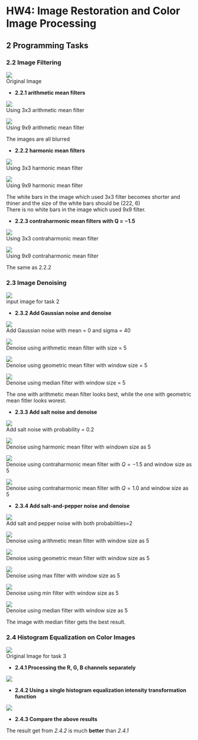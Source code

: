 # HW4: Image Restoration and Color Image Processing


## 2 Programming Tasks

### 2.2 Image Filtering

![](src/images/task_1.png)<br>
Original Image

* **2.2.1 arithmetic mean filters**

![](src/images/arithmetic_3_3_task_1.png)<br>
Using 3x3 arithmetic mean filter

![](src/images/arithmetic_9_9_task_1.png)<br>
Using 9x9 arithmetic mean filter

The images are all blurred

* **2.2.2 harmonic mean filters**

![](src/images/harmonic_3_3_task_1.png)<br>
Using 3x3 harmonic mean filter

![](src/images/harmonic_9_9_task_1.png)<br>
Using 9x9 harmonic mean filter

The white bars in the image which used 3x3 filter becomes shorter and thiner and the size of the white bars should be (222, 6)<br>
There is no white bars in the image which used 9x9 filter.

* **2.2.3 contraharmonic mean filters with Q = −1.5**

![](src/images/contraharmonic_3_3_task_1.png)<br>
Using 3x3 contraharmonic mean filter

![](src/images/contraharmonic_9_9_task_1.png)<br>
Using 9x9 contraharmonic mean filter

The same as 2.2.2

### 2.3 Image Denoising

![](src/images/task_2.png)<br>
input image for task 2

* **2.3.2 Add Gaussian noise and denoise**

![](src/images/gauss_0_40_task_2.png)<br>
Add Gaussian noise with mean = 0 and sigma = 40

![](src/images/gauss_0_40_arithmetic_task_2.png)<br>
Denoise using arithmetic mean filter with size = 5

![](src/images/gauss_0_40_geometric_task_2.png)<br>
Denoise using geometric mean filter with window size = 5

![](src/images/gauss_0_40_median_task_2.png)<br>
Denoise using median filter with window size = 5

The one with arithmetic mean filter looks best, while the one with geometric mean fitler looks worest.

* **2.3.3 Add salt noise and denoise**

![](src/images/salt_2_task_2.png)<br>
Add salt noise with probability = 0.2

![](src/images/salt_2_harmonic_task_2.png)<br>
Denoise using harmonic mean filter with windown size as 5

![](src/images/salt_2_contra_-1_task_2.png)<br>
Denoise using contraharmonic mean filter with $Q=-1.5$ and window size as 5

![](src/images/salt_2_contra_1_task_2.png)<br>
Denoise using contraharmonic mean filter with $Q=1.0$ and window size as 5

* **2.3.4 Add salt-and-pepper noise and denoise**

![](src/images/salt_2_pepper_2_task_2.png)<br>
Add salt and pepper noise with both probabilities=2

![](src/images/salt_2_pepper_2_arithmetic_task_2.png)<br>
Denoise using arithmetic mean filter with window size as 5

![](src/images/salt_2_pepper_2_geometric_task_2.png)<br>
Denoise using geometric mean filter with window size as 5

![](src/images/salt_2_pepper_2_max_task_2.png)<br>
Denoise using max filter with window size as 5

![](src/images/salt_2_pepper_2_min_task_2.png)<br>
Denoise using min filter with window size as 5

![](src/images/salt_2_pepper_2_median_task_2.png)<br>
Denoise using median filter with window size as 5

The image with median filter gets the best result.

### 2.4 Histogram Equalization on Color Images

![](src/images/72.png)<br>
Original Image for task 3

* **2.4.1 Processing the R, G, B channels separately**

![](src/images/72_color_equa_1.png)<br>

* **2.4.2 Using a single histogram equalization intensity transformation function**

![](src/images/72_color_equa_2.png)<br>

* **2.4.3 Compare the above results**

The result get from *2.4.2* is much **better** than *2.4.1*
